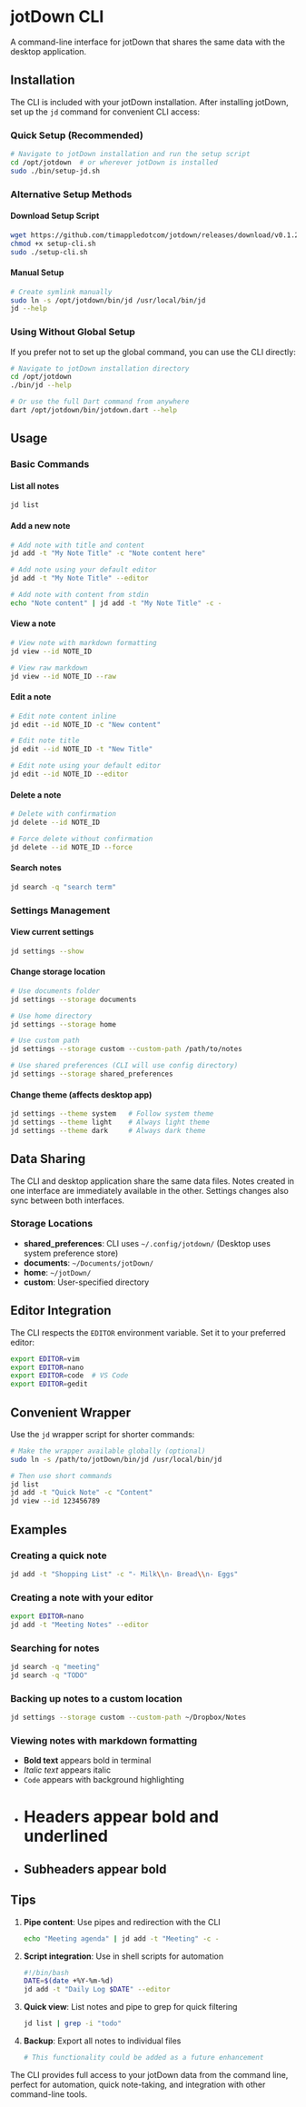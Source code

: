 # jotDown CLI

A command-line interface for jotDown that shares the same data with the desktop application.

## Installation

The CLI is included with your jotDown installation. After installing jotDown, set up the `jd` command for convenient CLI access:

### Quick Setup (Recommended)
```bash
# Navigate to jotDown installation and run the setup script
cd /opt/jotdown  # or wherever jotDown is installed
sudo ./bin/setup-jd.sh
```

### Alternative Setup Methods

#### Download Setup Script
```bash
wget https://github.com/timappledotcom/jotdown/releases/download/v0.1.2/setup-cli.sh
chmod +x setup-cli.sh
sudo ./setup-cli.sh
```

#### Manual Setup
```bash
# Create symlink manually
sudo ln -s /opt/jotdown/bin/jd /usr/local/bin/jd
jd --help
```

### Using Without Global Setup
If you prefer not to set up the global command, you can use the CLI directly:
```bash
# Navigate to jotDown installation directory
cd /opt/jotdown
./bin/jd --help

# Or use the full Dart command from anywhere
dart /opt/jotdown/bin/jotdown.dart --help
```

## Usage

### Basic Commands

#### List all notes
```bash
jd list
```

#### Add a new note
```bash
# Add note with title and content
jd add -t "My Note Title" -c "Note content here"

# Add note using your default editor
jd add -t "My Note Title" --editor

# Add note with content from stdin
echo "Note content" | jd add -t "My Note Title" -c -
```

#### View a note
```bash
# View note with markdown formatting
jd view --id NOTE_ID

# View raw markdown
jd view --id NOTE_ID --raw
```

#### Edit a note
```bash
# Edit note content inline
jd edit --id NOTE_ID -c "New content"

# Edit note title
jd edit --id NOTE_ID -t "New Title"

# Edit note using your default editor
jd edit --id NOTE_ID --editor
```

#### Delete a note
```bash
# Delete with confirmation
jd delete --id NOTE_ID

# Force delete without confirmation
jd delete --id NOTE_ID --force
```

#### Search notes
```bash
jd search -q "search term"
```

### Settings Management

#### View current settings
```bash
jd settings --show
```

#### Change storage location
```bash
# Use documents folder
jd settings --storage documents

# Use home directory
jd settings --storage home

# Use custom path
jd settings --storage custom --custom-path /path/to/notes

# Use shared preferences (CLI will use config directory)
jd settings --storage shared_preferences
```

#### Change theme (affects desktop app)
```bash
jd settings --theme system   # Follow system theme
jd settings --theme light    # Always light theme
jd settings --theme dark     # Always dark theme
```

## Data Sharing

The CLI and desktop application share the same data files. Notes created in one interface are immediately available in the other. Settings changes also sync between both interfaces.

### Storage Locations

- **shared_preferences**: CLI uses `~/.config/jotdown/` (Desktop uses system preference store)
- **documents**: `~/Documents/jotDown/`
- **home**: `~/jotDown/`
- **custom**: User-specified directory

## Editor Integration

The CLI respects the `EDITOR` environment variable. Set it to your preferred editor:

```bash
export EDITOR=vim
export EDITOR=nano
export EDITOR=code  # VS Code
export EDITOR=gedit
```

## Convenient Wrapper

Use the `jd` wrapper script for shorter commands:

```bash
# Make the wrapper available globally (optional)
sudo ln -s /path/to/jotDown/bin/jd /usr/local/bin/jd

# Then use short commands
jd list
jd add -t "Quick Note" -c "Content"
jd view --id 123456789
```

## Examples

### Creating a quick note
```bash
jd add -t "Shopping List" -c "- Milk\\n- Bread\\n- Eggs"
```

### Creating a note with your editor
```bash
export EDITOR=nano
jd add -t "Meeting Notes" --editor
```

### Searching for notes
```bash
jd search -q "meeting"
jd search -q "TODO"
```

### Backing up notes to a custom location
```bash
jd settings --storage custom --custom-path ~/Dropbox/Notes
```

### Viewing notes with markdown formatting
- **Bold text** appears bold in terminal
- *Italic text* appears italic
- `Code` appears with background highlighting
- # Headers appear bold and underlined
- ## Subheaders appear bold

## Tips

1. **Pipe content**: Use pipes and redirection with the CLI
   ```bash
   echo "Meeting agenda" | jd add -t "Meeting" -c -
   ```

2. **Script integration**: Use in shell scripts for automation
   ```bash
   #!/bin/bash
   DATE=$(date +%Y-%m-%d)
   jd add -t "Daily Log $DATE" --editor
   ```

3. **Quick view**: List notes and pipe to grep for quick filtering
   ```bash
   jd list | grep -i "todo"
   ```

4. **Backup**: Export all notes to individual files
   ```bash
   # This functionality could be added as a future enhancement
   ```

The CLI provides full access to your jotDown data from the command line, perfect for automation, quick note-taking, and integration with other command-line tools.
